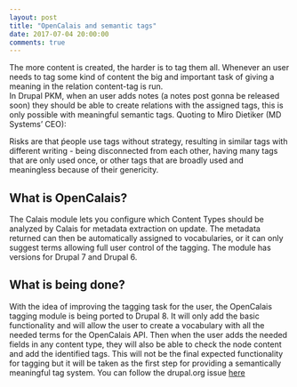 ```yaml
---
layout: post
title: "OpenCalais and semantic tags"
date: 2017-07-04 20:00:00
comments: true
---
```

The more content is created, the harder is to tag them all. Whenever an user needs to tag some kind of content the big and important task of giving a meaning in the relation content-tag is run.  
In Drupal PKM, when an user adds notes (a notes post gonna be released soon) they should be able to create relations with the assigned tags, this is only possible with meaningful semantic tags.
Quoting to Miro Dietiker (MD Systems’ CEO):
<div class="blockquote">
Risks are that ṕeople use tags without strategy, resulting in similar tags with different writing - being disconnected from each other, having many tags that are only used once, or other tags that are broadly used and meaningless because of their genericity.
</div>

## What is OpenCalais?
The Calais module lets you configure which Content Types should be analyzed by Calais for metadata extraction on update. The metadata returned can then be automatically assigned to vocabularies, or it can only suggest terms allowing full user control of the tagging. The module has versions for Drupal 7 and Drupal 6.
## What is being done?
With the idea of improving the tagging task for the user, the OpenCalais tagging module is being ported to Drupal 8. It will only add the basic functionality and will allow the user to create a vocabulary with all the needed terms for the OpenCalais API. Then when the user adds the needed fields in any content type, they will also be able to check the node content and add the identified tags.
This will not be the final expected functionality for tagging but it will be taken as the first step for providing a semantically meaningful tag system.
You can follow the drupal.org issue [here](https://www.drupal.org/node/2890779)
